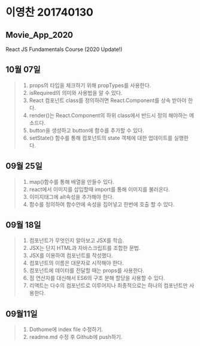 # 이영찬 201740130
## Movie_App_2020
React JS Fundamentals Course (2020 Update!)

## 10월 07일
>1. props의 타입을 체크하기 위해 propTypes를 사용한다.
>2. isRequired의 의미와 사용법을 알 수 있다. 
>3. React 컴포넌트 class를 정의하려면 React.Component를 상속 받아야 한다.
>4. render()는 React.Component의 하위 class에서 반드시 정의 해야하는 메소드다.
>5. button을 생성하고 button에 함수를 추가할 수 있다.
>6. setState() 함수를 통해 컴포넌트의 state 객체에 대한 업데이트를 실행한다.

## 09월 25일
>1. map()함수를 통해 배열을 만들수 있다.
>2. react에서 이미지를 삽입할때 import를 통해 이미지를 불러온다.
>3. 이미지태그에 alt속성을 추가해야 한다.
>4. 함수를 정의하여 함수안에 속성을 집어넣고 한번에 호출 할 수 있다.

## 09월 18일
>1. 컴포넌트가 무엇인지 알아보고 JSX를 학습.
>2. JSX는 단지 HTML과 자바스크립트를 조합한 문법.
>3. JSX를 이용하여 컴포넌트를 작성했다.
>4. 컴포넌트의 이름은 대문자로 시작해야 한다.
>5. 컴포넌트에 데이터를 전달할 때는 props를 사용한다.
>6. 점 연산자를 대신해서 ES6의 구조 분해 할당을 사용할 수 있다.
>7. 리액트는 다수의 컴포넌트로 이루어지나 최종적으로는 하나의 컴포넌트만 사용한다.

## 09월11일
>1. Dothome에 index file 수정하기.
>2. readme.md 수정 후 Github에 push하기.
